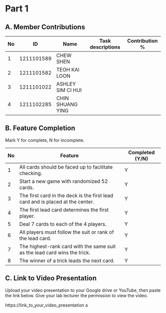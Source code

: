 # Part 1

## A. Member Contributions

No | ID         | Name              | Task descriptions | Contribution %
-- | ---------- | ------------------| ----------------- | --------------
1  | 1211101589 | CHEW SHEN         |                   |
2  | 1211101582 | TEOH KAI LOON     |                   |
3  | 1211101022 | ASHLEY SIM CI HUI |                   |
4  | 1211102285 | CHIN SHUANG YING  |                   |


## B. Feature Completion

Mark Y for complete, N for incomplete.

No | Feature                                                                         | Completed (Y/N)
-- | ------------------------------------------------------------------------------- | ---------------
1  | All cards should be faced up to facilitate checking.                            |      Y
2  | Start a new game with randomized 52 cards.                                      |      Y
3  | The first card in the deck is the first lead card and is placed at the center.  |      Y
4  | The first lead card determines the first player.                                |      Y  
5  | Deal 7 cards to each of the 4 players.                                          |      Y     
6  | All players must follow the suit or rank of the lead card.                      |      Y   
7  | The highest-rank card with the same suit as the lead card wins the trick.       |      Y    
8  | The winner of a trick leads the next card.                                      |      Y


## C. Link to Video Presentation

Upload your video presentation to your Google drive or YouTube, then paste the link below. Give your lab lecturer the permission to view the video.

https://link_to_your_video_presentation
a
